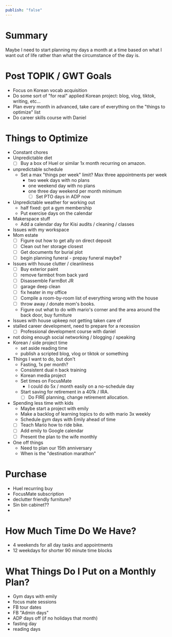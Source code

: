```yaml
---
publish: "false"
---
```


# Summary

Maybe I need to start planning my days a month at a time based on what I want out of life rather than what the circumstance of the day is.

# Post TOPIK / GWT Goals

 - Focus on Korean vocab acquisition
 - Do some sort of "for real" applied Korean project: blog, vlog, tiktok, writing, etc...
 - Plan every month in advanced, take care of everything on the "things to optimize" list
 - Do career skills course with Daniel

# Things to Optimize
- Constant chores
- Unpredictable diet
	- [ ] Buy a box of Huel or similar 1x month recurring on amazon.
- unpredictable schedule
	- Set a max "things per week" limit? Max three appointments per week
		- two week days with no plans
		- one weekend day with no plans
		- one three day weekend per month minimum
			- [ ] Set PTO days in ADP now
- Unpredictable weather for working out
	- half fixed: got a gym membership
	- Put exercise days on the calendar
- Makerspace stuff
	- Add a calendar day for Kisi audits / cleaning / classes
- Issues with my workspace
- Mom estate
	- [ ] Figure out how to get ally on direct deposit
	- [ ] Clean out her storage closest
	- [ ] Get documents for burial plot
	- [ ] begin planning funeral - prepay funeral maybe?
- Issues with house clutter / cleanliness
	- [ ] Buy exterior paint
	- [ ] remove farmbot from back yard
	- [ ] Disassemble FarmBot JR
	- [ ] garage deep clean
	- [ ] fix heater in my office
	- [ ] Compile a room-by-room list of everything wrong with the house
	- [ ] throw away / donate mom's books.
	- Figure out what to do with mario's corner and the area around the back door, buy furniture
- Issues with house upkeep not getting taken care of
- stalled career development, need to prepare for a recession
	- [ ] Professional development course with daniel
- not doing enough social networking / blogging / speaking
- Korean / side project time
	- set aside reading time
	- publish a scripted blog, vlog or tiktok or something
- Things I want to do, but don't
	- Fasting, 1x per month?
	- Consistent dual n back training
	- Korean media project
	- Set times on FocusMate
		- I could do 5x / month easily on a no-schedule day
	- Start saving for retirement in a 401k / IRA.
		- [ ] Do FIRE planning, change retirement allocation.
- Spending less time with kids
	- Maybe start a project with emily
	- Make a backlog of learning topics to do with mario 3x weekly
	- Schedule gym days with Emily ahead of time
	- [ ] Teach Mario how to ride bike.
	- [ ] Add emily to Google calendar
	- [ ] Present the plan to the wife monthly
- One off things
	- Need to plan our 15th anniversary
	- When is the "destination marathon"

# Purchase

 - Huel recurring buy
 - FocusMate subscription
 - declutter friendly furniture?
 - Sin bin cabinet??
 - 
# How Much Time Do We Have?

 - 4 weekends for all day tasks and appointments
 - 12 weekdays for shorter 90 minute time blocks
# What Things Do I Put on a Monthly Plan?
- Gym days with emily
- focus mate sessions
- FB tour dates
- FB "Admin days"
- ADP days off (if no holidays that month)
- fasting day
- reading days
